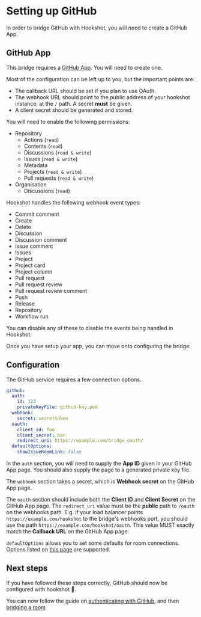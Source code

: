 Setting up GitHub
======

In order to bridge GitHub with Hookshot, you will need to create a GitHub App.

## GitHub App

This bridge requires a [GitHub App](https://github.com/settings/apps/new). You will need to create one.

Most of the configuration can be left up to you, but the important points are:
 - The callback URL should be set if you plan to use OAuth.
 - The webhook URL should point to the public address of your hookshot instance, at the `/` path. A secret **must** be given.
 - A client secret should be generated and stored.

You will need to enable the following permissions:

  - Repository
    - Actions (`read`)
    - Contents (`read`)
    - Discussions (`read & write`)
    - Issues (`read & write`)
    - Metadata 
    - Projects (`read & write`)
    - Pull requests (`read & write`)
 - Organisation
    - Discussions (`read`)

Hookshot handles the following webhook event types:

- Commit comment
- Create
- Delete
- Discussion
- Discussion comment
- Issue comment
- Issues
- Project
- Project card
- Project column
- Pull request
- Pull request review
- Pull request review comment
- Push
- Release
- Repository
- Workflow run

You can disable any of these to disable the events being handled in Hookshot.

Once you have setup your app, you can move onto configuring the bridge:

## Configuration

The GitHub service requires a few connection options.

```yaml
github:
  auth:
    id: 123
    privateKeyFile: github-key.pem
  webhook:
    secret: secrettoken
  oauth:
    client_id: foo
    client_secret: bar
    redirect_uri: https://example.com/bridge_oauth/
  defaultOptions:
    showIssueRoomLink: false
```

In the `auth` section, you will need to supply the **App ID** given in your GitHub App page.
You should also supply the page to a generated private key file.

The `webhook` section takes a secret, which is **Webhook secret** on the GitHub App page.

The `oauth` section should include both the **Client ID** and **Client Secret** on the GitHub App page.
The `redirect_uri` value must be the **public** path to `/oauth` on the webhooks path. E.g. if your load balancer
points `https://example.com/hookshot` to the bridge's webhooks port, you should use the path `https://example.com/hookshot/oauth`.
This value MUST exactly match the **Callback URL** on the GitHub App page.

`defaultOptions` allows you to set some defaults for room connections. Options listed on [this page](../usage/room_configuration/github_repo.md#configuration)
are supported.

## Next steps

If you have followed these steps correctly, GitHub should now be configured with hookshot 🥳.

You can now follow the guide on [authenticating with GitHub](../usage/auth.md), and then [bridging a room](../usage/room_configuration/github_repo.md#setting-up)

